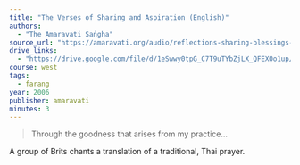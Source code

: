 ```yaml
---
title: "The Verses of Sharing and Aspiration (English)"
authors:
  - "The Amaravati Saṅgha"
source_url: "https://amaravati.org/audio/reflections-sharing-blessings-pali-page-32/"
drive_links:
  - "https://drive.google.com/file/d/1eSwwy0tpG_C7T9uTYbZjLX_QFEXOo1up/view?usp=drivesdk"
course: west
tags:
  - farang
year: 2006
publisher: amaravati
minutes: 3
---
```


> Through the goodness that arises from my practice...

A group of Brits chants a translation of a traditional, Thai prayer.
